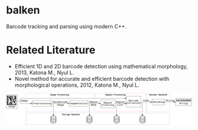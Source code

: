 # balken
Barcode tracking and parsing using modern C++.

# Related Literature

- Efficient 1D and 2D barcode detection using mathematical morphology, 2013, Katona M., Nyul L.
- Novel method for accurate and efficient barcode detection with morphological operations, 2012, Katona M., Nyul L.

![Diagram](./resources/systemdiagram.png)
